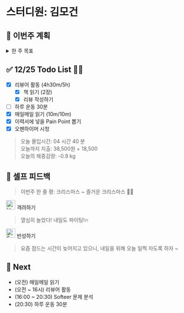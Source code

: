 # 스터디원: 김모건

## 🚀 이번주 계획

<details>
  <summary>한 주 목표</summary>

      - (0/1) 캐치테이블 지원
      - (1/6) Softeer 문제 분석
      - (0/6) 이력서에 넣을 Pain Point 뽑기
      - (1/6) 리뷰어 활동하기
      - (1/6) 하루 운동 30분
      - 이번 주 총 지출: 0 원

> 평균 달성률 00 %

</details>

## ✅ 12/25 Todo List 🎄🎅

- [x] 리뷰어 활동 (4h30m/5h)
  - [x] 책 읽기 (2장)
  - [x] 리뷰 작성하기
- [ ] 하루 운동 30분
- [x] 매일메일 읽기 (10m/10m)
- [x] 이력서에 넣을 Pain Point 뽑기
- [x] 오펜하이머 시청

> 오늘 몰입시간: 04 시간 40 분<br>
> 오늘까지 지출: 38,500원 + 18,500<br>
> 오늘의 체중감량: -0.9 kg

## 🎉 셀프 피드백

> 이번주 한 줄 평: 크리스마스 ~ 즐거운 크리스마스 🎄🎅

<img src="https://raw.githubusercontent.com/Tarikul-Islam-Anik/Animated-Fluent-Emojis/master/Emojis/Smilies/Hugging%20Face.png" alt="Hugging Face" width="25" height="25"> 격려하기</img>

> 열심히 놀았다! 내일도 파이팅!🔥<br>

<img src="https://raw.githubusercontent.com/Tarikul-Islam-Anik/Animated-Fluent-Emojis/master/Emojis/Smilies/Face%20with%20Monocle.png" alt="Face with Monocle" width="25" height="25"> 반성하기</img>

> 요즘 잠드는 시간이 늦어지고 있으니, 내일을 위해 오늘 일찍 자도록 하자 ~ <br>

## 🌱 Next

- (오전) 매일메일 읽기
- (오전 ~ 16시) 리뷰어 활동
- (16:00 ~ 20:30) Softeer 문제 분석
- (20:30) 하루 운동 30분
